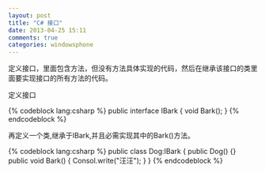 ```yaml
---
layout: post
title: "C# 接口"
date: 2013-04-25 15:11
comments: true
categories: windowsphone
---
```

<p>
定义接口，里面包含方法，但没有方法具体实现的代码，然后在继承该接口的类里面要实现接口的所有方法的代码。
</p>

<p>定义接口</p]>

{% codeblock lang:csharp %}
public interface IBark
{
    void Bark();
}
{% endcodeblock %}

<p>
再定义一个类,继承于IBark,并且必需实现其中的Bark()方法。
</p>

{% codeblock lang:csharp %}
public class Dog:IBark
{
    public Dog()
    {}
    public void Bark()
    {
       Consol.write("汪汪");
     }
}
{% endcodeblock %}